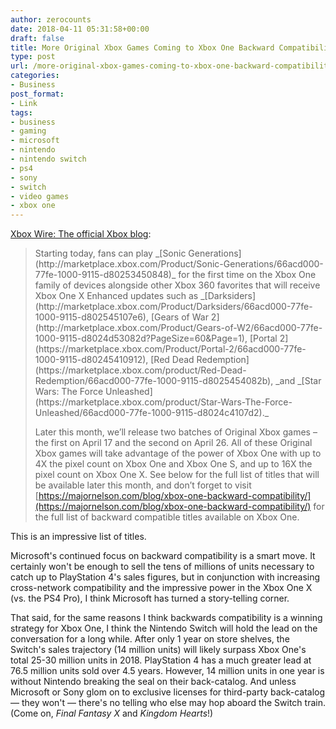 ```yaml
---
author: zerocounts
date: 2018-04-11 05:31:58+00:00
draft: false
title: More Original Xbox Games Coming to Xbox One Backward Compatibility
type: post
url: /more-original-xbox-games-coming-to-xbox-one-backward-compatibility/
categories:
- Business
post_format:
- Link
tags:
- business
- gaming
- microsoft
- nintendo
- nintendo switch
- ps4
- sony
- switch
- video games
- xbox one
---
```


[Xbox Wire: The official Xbox blog](https://news.xbox.com/en-us/2018/04/10/backward-compatibility-april-update/):


<blockquote>Starting today, fans can play _[Sonic Generations](http://marketplace.xbox.com/Product/Sonic-Generations/66acd000-77fe-1000-9115-d80253450848)_ for the first time on the Xbox One family of devices alongside other Xbox 360 favorites that will receive Xbox One X Enhanced updates such as _[Darksiders](http://marketplace.xbox.com/Product/Darksiders/66acd000-77fe-1000-9115-d802545107e6), [Gears of War 2](http://marketplace.xbox.com/Product/Gears-of-W2/66acd000-77fe-1000-9115-d8024d53082d?PageSize=60&Page=1), [Portal 2](https://marketplace.xbox.com/Product/Portal-2/66acd000-77fe-1000-9115-d80245410912), [Red Dead Redemption](https://marketplace.xbox.com/product/Red-Dead-Redemption/66acd000-77fe-1000-9115-d8025454082b), _and _[Star Wars: The Force Unleashed](https://marketplace.xbox.com/product/Star-Wars-The-Force-Unleashed/66acd000-77fe-1000-9115-d8024c4107d2)._

Later this month, we’ll release two batches of Original Xbox games – the first on April 17 and the second on April 26. All of these Original Xbox games will take advantage of the power of Xbox One with up to 4X the pixel count on Xbox One and Xbox One S, and up to 16X the pixel count on Xbox One X. See below for the full list of titles that will be available later this month, and don’t forget to visit [https://majornelson.com/blog/xbox-one-backward-compatibility/](https://majornelson.com/blog/xbox-one-backward-compatibility/) for the full list of backward compatible titles available on Xbox One.

</blockquote>

This is an impressive list of titles.

Microsoft's continued focus on backward compatibility is a smart move. It certainly won't be enough to sell the tens of millions of units necessary to catch up to PlayStation 4's sales figures, but in conjunction with increasing cross-network compatibility and the impressive power in the Xbox One X (vs. the PS4 Pro), I think Microsoft has turned a story-telling corner.

That said, for the same reasons I think backwards compatibility is a winning strategy for Xbox One, I think the Nintendo Switch will hold the lead on the conversation for a long while. After only 1 year on store shelves, the Switch's sales trajectory (14 million units) will likely surpass Xbox One's total 25-30 million units in 2018. PlayStation 4 has a much greater lead at 76.5 million units sold over 4.5 years. However, 14 million units in one year is without Nintendo breaking the seal on their back-catalog. And unless Microsoft or Sony glom on to exclusive licenses for third-party back-catalog — they won't — there's no telling who else may hop aboard the Switch train. (Come on, _Final Fantasy X_ and _Kingdom Hearts_!)

